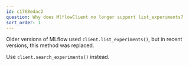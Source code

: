 ```yaml
---
id: c1768edac2
question: Why does MlflowClient no longer support list_experiments?
sort_order: 1
---
```


Older versions of MLflow used `client.list_experiments()`, but in recent versions, this method was replaced.

Use `client.search_experiments()` instead.
